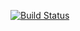 [![Build Status](https://github.com/Vive-le-LEX/RTypeRenderEngine/actions/workflows/main.yml/badge.svg?branch=main)](https://github.com/Vive-le-LEX/RTypeRenderEngine/actions/workflows/main.yml/badge.svg?branch=main)
